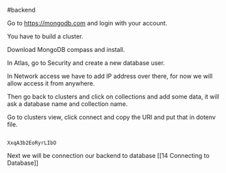 #backend 

Go to https://mongodb.com and login with your account.

You have to build a cluster.


Download MongoDB compass and install.

In Atlas, go to Security and create a new database user.

In Network access we have to add IP address over there, for now we will allow access it from anywhere.

Then go back to clusters and click on collections and add some data, it will ask a database name and collection name.

Go to clusters view, click connect and copy the URI and put that in dotenv file.

```text

XxqA3b2EoRyrLIbO

```


Next we will be connection our backend to database [[14 Connecting to Database]]